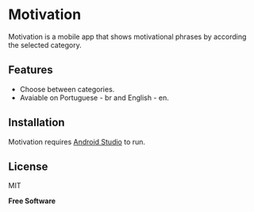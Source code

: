 # Motivation
Motivation is a mobile app that shows motivational phrases by according
the selected category.

## Features

- Choose between categories.
- Avaiable on Portuguese - br and English - en.

## Installation

Motivation requires [Android Studio](https://developer.android.com/studio?hl=pt&gclid=CjwKCAjwj6SEBhAOEiwAvFRuKGGg62fGOQAx3wLurQRp85lB33NmDK5sBIqmfnTenA-eCaAhfY5jnRoCX6oQAvD_BwE&gclsrc=aw.ds) to run.


## License

MIT

**Free Software**
